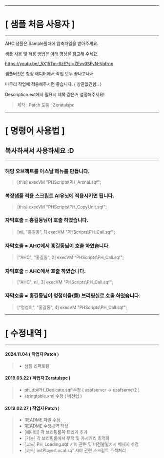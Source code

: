 ---------------------------------------------------------------
# [ 샘플 처음 사용자 ]
---------------------------------------------------------------

AHC 샘플은 Sample폴더에 압축파일을 받아주세요.

샘플 사용 및 적용 방법은 아래 영상을 참고해 주세요.

https://youtu.be/_5X15Tm-6zE?si=ZEvv0SFyN-Vqfrnp


샘플버전은 항상 에디터에서 작업 모두 끝나고나서

마무리 작업때 적용해주시면 좋습니다. ( 상관없긴함.. )

Description.ext에서 필요시 제목 같은거 설정해주세요!

> 제작 : Patch
> 도움 : Zeratulspc

---------------------------------------------------------------
# [ 명령어 사용법 ]
## 복사하셔서 사용하세요 :D
---------------------------------------------------------------

### 해당 오브젝트를 아스날 메뉴를 만듭니다.
> [this] execVM "PHScripts\PH_Arsnal.sqf";

### 복장샘플 적용 스크립트 AI유닛에 적용시키면 됩니다.
> [this] execVM "PHScripts\PH_CopyUnit.sqf";

### 자막호출 = 홍길동님이 호출 하였습니다.
> [nil, "홍길동", 1] execVM "PHScripts\PH_Call.sqf";

### 자막호출 = AHC에서 홍길동님이 호출 하였습니다.
> ["AHC", "홍길동", 2] execVM "PHScripts\PH_Call.sqf";

### 자막호출 = AHC에서 호출 하였습니다.
> ["AHC", nil, 3] execVM "PHScripts\PH_Call.sqf";

### 자막호출 = 홍길동님이 멍청이을(를) 브리핑실로 호출 하였습니다.
> ["멍청이", "홍길동", 4] execVM "PHScripts\PH_Call.sqf";


---------------------------------------------------------------
# [ 수정내역 ]
---------------------------------------------------------------

#### 2024.11.04 ( 작업자 Patch )
> - 샘플 리팩토링

#### 2019.03.22 ( 작업자 Zeratulspc )
> - ph_db\PH_Dedicate.sqf 수정 ( usafserver -> usafserver2 )
> - stringtable.xml 수정 ( 버전업 )

#### 2019.02.27 ( 작업자 Patch )
> - README 파일 수정
> - README 수정내역 작성
> - [에디터] 각 브리핑룸쪽 트리거 추가
> - [기능] 각 브리핑룸에서 무적 및 가시거리 최적화
> - [코드] PH_Loading.sqf 시야 관련 및 버전불일치시 메세지 수정
> - [코드] initPlayerLocal.sqf 시야 관련 스크립트 주석처리
